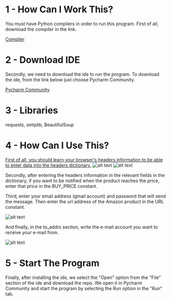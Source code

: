 # 1 - How Can I Work This?
You must have Python compilers in order to run this program.
First of all, download the compiler in the link.

[Compiler](https://www.python.org/downloads/)

# 2 - Download IDE

Secondly, we need to download the ide to run the program. To download the ide, from the link below
just choose Pycharm Community.

[Pycharm Community](https://www.jetbrains.com/pycharm/download/#section=windows)

# 3 - Libraries
requests, smtplib, BeautifulSoup

# 4 - How Can I Use This?
[First of all, you should learn your browser's headers information to be able to enter data into the headers dictionary.](http://myhttpheader.com/)
![alt text](https://raw.githubusercontent.com/L0gster/Amazon-Price-Tracker/main/Python3.png)
![alt text](https://raw.githubusercontent.com/L0gster/Amazon-Price-Tracker/main/Python4.png)

Secondly, after entering the headers information in the relevant fields in the dictionary, if you want to be notified when the product reaches the price, enter that price in the BUY_PRICE constant.

Third, enter your email address (gmail account) and password that will send the message. Then enter the url address of the Amazon product in the URL constant.

![alt text](https://raw.githubusercontent.com/L0gster/Amazon-Price-Tracker/main/Python1.png)

And finally, in the to_addrs section, write the e-mail account you want to receive your e-mail from.

![alt text](https://raw.githubusercontent.com/L0gster/Amazon-Price-Tracker/main/Python2.png)
# 5 - Start The Program
Finally, after installing the ide, we select the "Open" option from the "File" section of the ide and download the repo.
We open it in Pycharm Community and start the program by selecting the Run option in the "Run" tab.